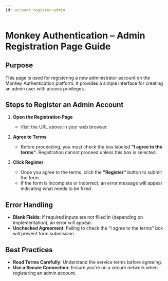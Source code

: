 ```yaml
---
id: account_register-admin
---
```


# Monkey Authentication – Admin Registration Page Guide

## Purpose
This page is used for registering a new administrator account on the Monkey Authentication platform. It provides a simple interface for creating an admin user with access privileges.

## Steps to Register an Admin Account

1. **Open the Registration Page**
   - Visit the URL above in your web browser.

2. **Agree to Terms**
   - Before proceeding, you must check the box labeled **"I agree to the terms"**. Registration cannot proceed unless this box is selected.

3. **Click Register**
   - Once you agree to the terms, click the **"Register"** button to submit the form.
   - If the form is incomplete or incorrect, an error message will appear indicating what needs to be fixed.

## Error Handling

- **Blank Fields**: If required inputs are not filled in (depending on implementation), an error will appear.
- **Unchecked Agreement**: Failing to check the “I agree to the terms” box will prevent form submission.

## Best Practices

- **Read Terms Carefully**: Understand the service terms before agreeing.
- **Use a Secure Connection**: Ensure you're on a secure network when registering an admin account.
